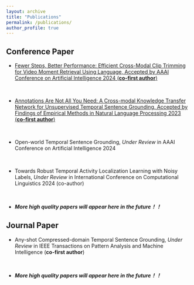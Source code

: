 ```yaml
---
layout: archive
title: "Publications"
permalink: /publications/
author_profile: true
---
```

## Conference Paper

- [Fewer Steps, Better Performance: Efficient Cross-Modal Clip Trimming for Video Moment Retrieval Using Language, Accepted by AAAI Conference on Artificial Intelligence 2024 (**co-first author**)](https://drive.google.com/file/d/1jufk_sC70F6D5DntaKtAS2WPHDqn-NtS/view?usp=drive_link)

  <br>

- [ Annotations Are Not All You Need: A Cross-modal Knowledge Transfer Network for Unsupervised Temporal Sentence Grounding, Accepted by Findings of Empirical Methods in Natural Language Processing 2023 (**co-first author**)](https://aclanthology.org/2023.findings-emnlp.583.pdf)

  <br>

- Open-world Temporal Sentence Grounding, *Under Review* in AAAI Conference on Artificial Intelligence 2024

  <br>

- Towards Robust Temporal Activity Localization Learning with Noisy Labels, *Under Review* in International Conference on Computational Linguistics 2024 (co-author)

  <br>

- ***More high quality papers will appear here in the future！！***

## Journal Paper

- Any-shot Compressed-domain Temporal Sentence Grounding, *Under Review* in IEEE Transactions on Pattern Analysis and Machine Intelligence (**co-first author**)

  <br>

- ***More high quality papers will appear here in the future！！***

  <br>



